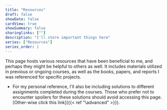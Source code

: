 ```yaml
---
title: "Resources"
draft: false
showDate: false
cardView: true
showSummary: false
sharinglinks: [""]
description: "I'll store important things here"
series: ["Resources"]
series_order: 1
---
```

This page hosts various resources that have been beneficial to me, and perhaps they might be helpful to others as well. It includes materials utilized in previous or ongoing courses, as well as the books, papers, and reports I was referenced for specific projects.
 - For my personal reference, I'll also be including solutions to different assignments completed during the courses. Those who prefer not to encounter spoilers for these solutions should avoid accessing this page.  [Other-wise click this link]({{< ref "\advanced" >}}).